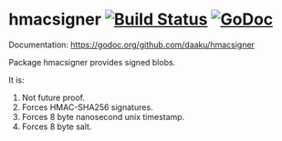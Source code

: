 hmacsigner [![Build Status](https://secure.travis-ci.org/daaku/hmacsigner.png)](http://travis-ci.org/daaku/hmacsigner) [![GoDoc](https://godoc.org/github.com/daaku/hmacsigner?status.svg)](https://godoc.org/github.com/daaku/hmacsigner)
==========

Documentation: https://godoc.org/github.com/daaku/hmacsigner

Package hmacsigner provides signed blobs.

It is:
1. Not future proof.
1. Forces HMAC-SHA256 signatures.
1. Forces 8 byte nanosecond unix timestamp.
1. Forces 8 byte salt.

